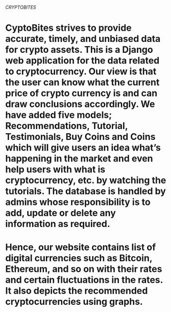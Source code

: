 ###### CRYPTOBITES

# CyptoBites strives to provide accurate, timely, and unbiased data for crypto assets.  This is a Django web application for the data related to cryptocurrency. Our view is that the user can know what the current price of crypto currency is and can draw conclusions accordingly. We have added five models; Recommendations, Tutorial, Testimonials, Buy Coins and Coins which will give users an idea what’s happening in the market and even help users with what is cryptocurrency, etc. by watching the tutorials. The database is handled by admins whose responsibility is to add, update or delete any information as required.



# Hence, our website contains list of digital currencies such as Bitcoin, Ethereum, and so on with their rates and certain fluctuations in the rates. It also depicts the recommended cryptocurrencies using graphs.
